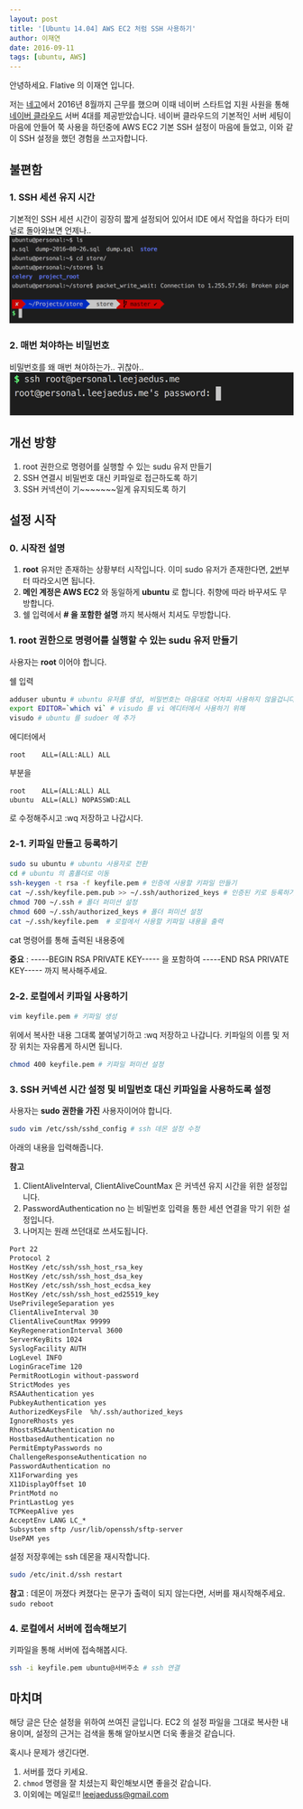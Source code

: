 ```yaml
---
layout: post
title: '[Ubuntu 14.04] AWS EC2 처럼 SSH 사용하기'
author: 이재연
date: 2016-09-11
tags: [ubuntu, AWS]
---
```


안녕하세요. Flative 의 이재연 입니다.

저는 [네고](https://www.rocketpunch.com/companies/nego)에서 2016년 8월까지 근무를 했으며 이때 네이버 스타트업 지원 사원을 통해 [네이버 클라우드](https://www.ncloud.com/main/intro) 서버 4대를 제공받았습니다. 네이버 클라우드의 기본적인 서버 세팅이 마음에 안들어 쭉 사용을 하던중에 AWS EC2 기본 SSH 설정이 마음에 들었고, 이와 같이 SSH 설정을 했던 경험을 쓰고자합니다.

## 불편함

### 1. SSH 세션 유지 시간

기본적인 SSH 세션 시간이 굉장히 짧게 설정되어 있어서 IDE 에서 작업을 하다가 터미널로 돌아와보면 언제나..
![](/static/images/2016-09-11-like-aws/broken-pipe.png)

### 2. 매번 쳐야하는 비밀번호

비밀번호를 왜 매번 쳐야하는가.. 귀찮아..
![](/static/images/2016-09-11-like-aws/password.png)

## 개선 방향

1. root 권한으로 명령어를 실행할 수 있는 sudu 유저 만들기
1. SSH 연결시 비밀번호 대신 키파일로 접근하도록 하기
1. SSH 커넥션이 기~~~~~~~일게 유지되도록 하기

## 설정 시작

### 0. 시작전 설명

1. **root** 유저만 존재하는 상황부터 시작입니다. 이미 sudo 유저가 존재한다면, [2번](#Step2)부터 따라오시면 됩니다.
1. **메인 계정은 AWS EC2** 와 동일하게 **ubuntu** 로 합니다. 취향에 따라 바꾸셔도 무방합니다.
1. 쉘 입력에서 **\# 을 포함한 설명** 까지 복사해서 치셔도 무방합니다.

### 1. root 권한으로 명령어를 실행할 수 있는 sudu 유저 만들기

사용자는 **root** 이어야 합니다.

쉘 입력

```sh
adduser ubuntu # ubuntu 유저를 생성, 비밀번호는 마음대로 어차피 사용하지 않을겁니다.
export EDITOR=`which vi` # visudo 를 vi 에디터에서 사용하기 위해
visudo # ubuntu 를 sudoer 에 추가
```

에디터에서

```
root    ALL=(ALL:ALL) ALL
```

부분을

```
root    ALL=(ALL:ALL) ALL
ubuntu  ALL=(ALL) NOPASSWD:ALL
```

로 수정해주시고 :wq 저장하고 나갑시다.

### <a name="Step2"></a>2-1. 키파일 만들고 등록하기

```sh
sudo su ubuntu # ubuntu 사용자로 전환
cd # ubuntu 의 홈폴더로 이동
ssh-keygen -t rsa -f keyfile.pem # 인증에 사용할 키파일 만들기
cat ~/.ssh/keyfile.pem.pub >> ~/.ssh/authorized_keys﻿ # 인증된 키로 등록하기
chmod 700 ~/.ssh # 폴더 퍼미션 설정
chmod 600 ~/.ssh/authorized_keys # 폴더 퍼미션 설정
cat ~/.ssh/keyfile.pem  # 로컬에서 사용할 키파일 내용을 출력
```

cat 명령어를 통해 출력된 내용중에

**중요** : -----BEGIN RSA PRIVATE KEY----- 을 포함하여 -----END RSA PRIVATE KEY----- 까지 복사﻿해주세요.

### 2-2. 로컬에서 키파일 사용하기

```sh
vim keyfile.pem # 키파일 생성
```

위에서 복사한 내용 그대록 붙여넣기하고 :wq 저장하고 나갑니다. 키파일의 이름 및 저장 위치는 자유롭게 하시면 됩니다.

```sh
chmod 400 keyfile.pem # 키파일 퍼미션 설정
```

### 3. SSH 커넥션 시간 설정 및 비밀번호 대신 키파일을 사용하도록 설정

사용자는 **sudo 권한을 가진** 사용자이어야 합니다.

```sh
sudo vim /etc/ssh/sshd_config # ssh 데몬 설정 수정
```

아래의 내용을 입력해줍니다.

**참고**

1. ClientAliveInterval, ClientAliveCountMax 은 커넥션 유지 시간을 위한 설정입니다.
1. PasswordAuthentication no 는 비밀번호 입력을 통한 세션 연결을 막기 위한 설정입니다.
1. 나머지는 원래 쓰던대로 쓰셔도됩니다.

```
Port 22
Protocol 2
HostKey /etc/ssh/ssh_host_rsa_key
HostKey /etc/ssh/ssh_host_dsa_key
HostKey /etc/ssh/ssh_host_ecdsa_key
HostKey /etc/ssh/ssh_host_ed25519_key
UsePrivilegeSeparation yes
ClientAliveInterval 30
ClientAliveCountMax 99999
KeyRegenerationInterval 3600
ServerKeyBits 1024
SyslogFacility AUTH
LogLevel INFO
LoginGraceTime 120
PermitRootLogin without-password
StrictModes yes
RSAAuthentication yes
PubkeyAuthentication yes
AuthorizedKeysFile	%h/.ssh/authorized_keys
IgnoreRhosts yes
RhostsRSAAuthentication no
HostbasedAuthentication no
PermitEmptyPasswords no
ChallengeResponseAuthentication no
PasswordAuthentication no
X11Forwarding yes
X11DisplayOffset 10
PrintMotd no
PrintLastLog yes
TCPKeepAlive yes
AcceptEnv LANG LC_*
Subsystem sftp /usr/lib/openssh/sftp-server
UsePAM yes
```

설정 저장후에는 ssh 데몬을 재시작합니다.

```sh
sudo /etc/init.d/ssh restart
```

**참고** : 데몬이 꺼졌다 켜졌다는 문구가 출력이 되지 않는다면, 서버를 재시작해주세요. `sudo reboot`

### 4. 로컬에서 서버에 접속해보기

키파일을 통해 서버에 접속해봅시다.

```sh
ssh -i keyfile.pem ubuntu@서버주소 # ssh 연결
```

## 마치며

해당 글은 단순 설정을 위하여 쓰여진 글입니다. EC2 의 설정 파일을 그대로 복사한 내용이며, 설정의 근거는 검색을 통해 알아보시면 더욱 좋을것 같습니다.

혹시나 문제가 생긴다면.

1. 서버를 껐다 키세요.
1. `chmod` 명령을 잘 치셨는지 확인해보시면 좋을것 같습니다.
1. 이외에는 메일로!! <a href="mailto:leejaeduss@gmail.com">leejaeduss@gmail.com</a>
